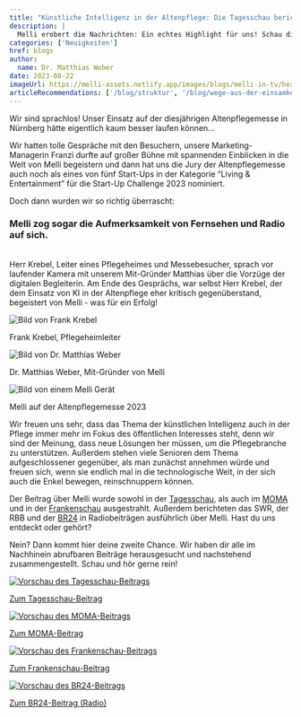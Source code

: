```yaml
---
title: "Künstliche Intelligenz in der Altenpflege: Die Tagesschau berichtet über Melli"
description: |
  Melli erobert die Nachrichten: Ein echtes Highlight für uns! Schau dir hier den Beitrag der Tagesschau an.
categories: ['Neuigkeiten']
href: blogs
author:
  name: Dr. Matthias Weber
date: 2023-08-22
imageUrl: https://melli-assets.netlify.app/images/blogs/melli-in-tv/hero-1536.webp
articleRecommendations: ['/blog/struktur', '/blog/wege-aus-der-einsamkeit', '/blog/interview-schuldt']
---
```


<intro-section>
Wir sind sprachlos! Unser Einsatz auf der diesjährigen Altenpflegemesse in Nürnberg hätte eigentlich kaum besser laufen können… 
</intro-section>

Wir hatten tolle Gespräche mit den Besuchern, unsere Marketing-Managerin Franzi durfte auf großer Bühne mit spannenden Einblicken in die Welt von Melli begeistern und dann hat uns die Jury der Altenpflegemesse auch noch als eines von fünf Start-Ups in der Kategorie “Living & Entertainment” für die Start-Up Challenge 2023 nominiert. 
<br>

Doch dann wurden wir so richtig überrascht:

### Melli zog sogar die Aufmerksamkeit von Fernsehen und Radio auf sich.

<br>
Herr Krebel, Leiter eines Pflegeheimes und Messebesucher, sprach vor laufender Kamera mit unserem Mit-Gründer Matthias über die Vorzüge der digitalen Begleiterin. Am Ende des Gesprächs, war selbst Herr Krebel, der dem Einsatz von KI in der Altenpflege eher kritisch gegenüberstand, begeistert von Melli - was für ein Erfolg! 

<p class="flex flex-wrap items-center justify-center md:grid md:grid-cols-3 gap-4 p-8">
  <div class="w-60 grow">
    <img src="https://melli-assets.netlify.app/images/blogs/melli-in-tv/frank_krebel.webp" alt="Bild von Frank Krebel">
    <p class="text-sm h-10">Frank Krebel, Pflegeheimleiter</p>
  </div>
  <div class="w-60 grow">
    <img src="https://melli-assets.netlify.app/images/blogs/melli-in-tv/dr_matthias_weber.webp" alt="Bild von Dr. Matthias Weber">
    <p class="text-sm h-10">Dr. Matthias Weber, Mit-Gründer von Melli</p>
  </div>
  <div class="w-60 grow">
    <img src="https://melli-assets.netlify.app/images/blogs/melli-in-tv/melli.webp" alt="Bild von einem Melli Gerät">
    <p class="text-sm h-10">Melli auf der Altenpflegemesse 2023</p>
  </div>
</p>

Wir freuen uns sehr, dass das Thema der künstlichen Intelligenz auch in der Pflege immer mehr im Fokus des öffentlichen Interesses steht, denn wir sind der Meinung, dass neue Lösungen her müssen, um die Pflegebranche zu unterstützen. Außerdem stehen viele Senioren dem Thema aufgeschlossener gegenüber, als man zunächst annehmen würde und freuen sich, wenn sie endlich mal in die technologische Welt, in der sich auch die Enkel bewegen, reinschnuppern können.

Der Beitrag über Melli wurde sowohl in der [Tagesschau](https://media.tagesschau.de/video/2023/0425/TV-20230425-1714-3600.webxxl.h264.mp4?utm_source=sendinblue&utm_campaign=newsletter%20%20230511%20%20melli-im-tv&utm_medium=email), als auch im [MOMA](https://www.daserste.de/information/politik-weltgeschehen/morgenmagazin/berichte-und-interviews/Angelika-Herdemann-zu-Einsamkeit-100.html?utm_source=sendinblue&utm_campaign=newsletter%20%20230511%20%20melli-im-tv&utm_medium=email) und in der [Frankenschau](https://www.ardmediathek.de/video/frankenschau-aktuell/kuenstliche-intelligenz-in-der-altenpflege/br-fernsehen/Y3JpZDovL2JyLmRlL3ZpZGVvLzY4YzNiN2YwLTA1MWQtNDVkOS1iMDMzLTQxZWExYmRlMDMzYw?utm_source=sendinblue&utm_campaign=newsletter%20%20230511%20%20melli-im-tv&utm_medium=email) ausgestrahlt. Außerdem berichteten das SWR, der RBB und der [BR24](https://www.ardaudiothek.de/episode/das-computermagazin/ki-soll-zum-projektmanager-werden/br24/12635611/?utm_source=sendinblue&utm_campaign=newsletter%20%20230511%20%20melli-im-tv&utm_medium=email) in Radiobeiträgen ausführlich über Melli. Hast du uns entdeckt oder gehört?

Nein? Dann kommt hier deine zweite Chance. Wir haben dir alle im Nachhinein abrufbaren Beiträge herausgesucht und nachstehend zusammengestellt. Schau und hör gerne rein!

<div class="flex flex-col md:grid md:grid-cols-2 md:grid-rows-2 gap-4 p-8">
  <div>
    <a href="https://media.tagesschau.de/video/2023/0425/TV-20230425-1714-3600.webxxl.h264.mp4?utm_source=sendinblue&utm_campaign=newsletter%20%20230511%20%20melli-im-tv&utm_medium=email" target="_blank">
      <img src="https://melli-assets.netlify.app/images/blogs/melli-in-tv/tagesschau.webp" alt="Vorschau des Tagesschau-Beitrags">
      <p>Zum Tagesschau-Beitrag</p>
    </a>
  </div>
  <div>
    <a href="https://www.daserste.de/information/politik-weltgeschehen/morgenmagazin/berichte-und-interviews/Angelika-Herdemann-zu-Einsamkeit-100.html?utm_source=sendinblue&utm_campaign=newsletter%20%20230511%20%20melli-im-tv&utm_medium=email" target="_blank">
      <img src="https://melli-assets.netlify.app/images/blogs/melli-in-tv/moma.webp" alt="Vorschau des MOMA-Beitrags">
      <p>Zum MOMA-Beitrag</p>
    </a>
  </div>
  <div>
    <a href="https://www.ardmediathek.de/video/frankenschau-aktuell/kuenstliche-intelligenz-in-der-altenpflege/br-fernsehen/Y3JpZDovL2JyLmRlL3ZpZGVvLzY4YzNiN2YwLTA1MWQtNDVkOS1iMDMzLTQxZWExYmRlMDMzYw?utm_source=sendinblue&utm_campaign=newsletter%20%20230511%20%20melli-im-tv&utm_medium=email" target="_blank">
      <img src="https://melli-assets.netlify.app/images/blogs/melli-in-tv/frankenschau.webp" alt="Vorschau des Frankenschau-Beitrags">
      <p>Zum Frankenschau-Beitrag</p>
    </a>
  </div>
  <div>
    <a href="https://www.ardaudiothek.de/episode/das-computermagazin/ki-soll-zum-projektmanager-werden/br24/12635611/?utm_source=sendinblue&utm_campaign=newsletter%20%20230511%20%20melli-im-tv&utm_medium=email" target="_blank">
      <img class="max-h-54 object-contain m-auto border border-gray-200" src="https://melli-assets.netlify.app/images/blogs/melli-in-tv/br24.webp" alt="Vorschau des BR24-Beitrags">
      <p>Zum BR24-Beitrag (Radio)</p>
    </a>
  </div>
</div>
